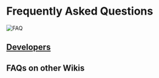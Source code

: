 # Frequently Asked Questions

![FAQ](img/faq.jpeg)

## [Developers](/faq/developers/README.md)

## FAQs on other Wikis

